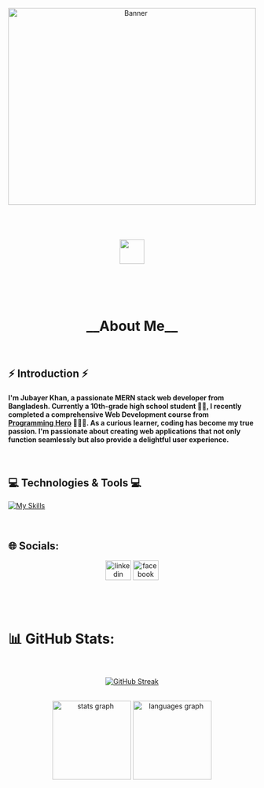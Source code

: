 <p align="center">
  <img src="https://i.ibb.co/Fbyd70M/html-system-website-concept-23-2150376756.jpg" alt="Banner" width="100%" height="400">
</p>
<br>
<h1 align="center"><img src="[https://i.ibb.co/CtynWrf/8u5-REF-Logo-Makr.png](https://i.ibb.co/pw25H1Q/image-removebg-preview-1.png)" height="50"></h1>
<br>
<br>
<br>
<h1 align="center"> __About Me__ </h1>
<br>

## ⚡ Introduction ⚡️

#### I'm Jubayer Khan, a passionate MERN stack web developer from Bangladesh. Currently a 10th-grade high school student 👨‍🎓, I recently completed a comprehensive Web Development course from <a href="https://www.programming-hero.com">Programming Hero</a> 👨🏻‍💻. As a curious learner, coding has become my true passion. I'm passionate about creating web applications that not only function seamlessly but also provide a delightful user experience.

<br>

## 💻 Technologies & Tools 💻

[![My Skills](https://skillicons.dev/icons?i=html,css,tailwind,js,react,next,mongodb,express,nodejs,firebase,figma,vercel,git,github,vscode)](https://skillicons.dev)

<br>

## 🌐 Socials:

<div align="center">
  <a herf="">
  <img src="https://raw.githubusercontent.com/maurodesouza/profile-readme-generator/master/src/assets/icons/social/linkedin/default.svg" width="52" height="40" alt="linkedin logo"  />
  </a>
  <a herf="https://www.facebook.com/saimonkhan.jubayer">
  <img src="https://raw.githubusercontent.com/maurodesouza/profile-readme-generator/master/src/assets/icons/social/facebook/default.svg" width="52" height="40" alt="facebook logo"  />
  </a>
</div>

###

<br><br>

# 📊 GitHub Stats:

<br/>
<p align="center">
<a href="https://git.io/streak-stats"><img src="https://github-readme-streak-stats.herokuapp.com?user=Adriyan-Ahmed-Jubayer&theme=react&hide_border=true&background=45%2C000000%2C000000" alt="GitHub Streak" /></a>
</p>

<br clear="both">

<div align="center">
  <img src="https://github-readme-stats.vercel.app/api?username=Adriyan-Ahmed-Jubayer&hide_title=false&hide_rank=false&show_icons=true&include_all_commits=true&count_private=true&disable_animations=false&theme=react&locale=en&hide_border=true" height="160" alt="stats graph"  />
  <img src="https://github-readme-stats.vercel.app/api/top-langs?username=Adriyan-Ahmed-Jubayer&locale=en&hide_title=false&layout=compact&card_width=320&langs_count=10&theme=react&hide_border=true&" height="160" alt="languages graph"  />
</div>
